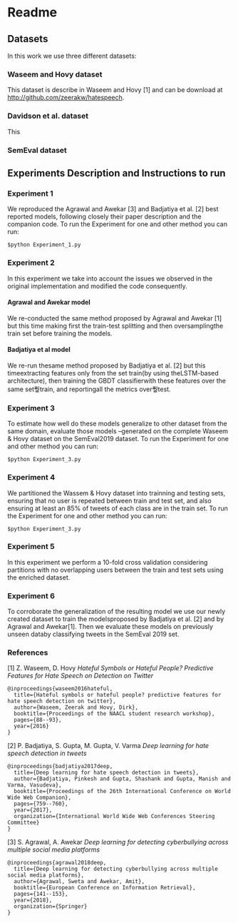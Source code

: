 # Readme
## Datasets
In this work we use three different datasets:
### Waseem and Hovy dataset
This dataset is describe in Waseem and Hovy [1] and can be download at http://github.com/zeerakw/hatespeech. 
### Davidson et al. dataset
This 
### SemEval dataset
## Experiments Description and Instructions to run
### Experiment 1
We reproduced the Agrawal and Awekar [3] and Badjatiya et al. [2] best reported models, following closely their paper description and the companion code.
To run the Experiment for one and other method you can run:
```
$python Experiment_1.py
```
### Experiment 2
In this experiment we take into account the issues we observed in the original implementation and modified the code consequently.
#### Agrawal and Awekar model
We re-conducted the same method proposed by Agrawal and Awekar [1] but this time making first the train-test splitting and then oversamplingthe train set before training the models. 
#### Badjatiya et al model
We re-run thesame method proposed by Badjatiya et al. [2] but this timeextracting features only from the set train(by using theLSTM-based architecture), then training the GBDT classifierwith these features over the same set풯train, and reportingall the metrics over풯test.
### Experiment 3
To estimate how well do these models generalize to other dataset from the same domain, evaluate those models –generated on the complete Waseem & Hovy dataset on the SemEval2019 dataset.
To run the Experiment for one and other method you can run:
```
$python Experiment_3.py
```
### Experiment 4
We partitioned the Wassem & Hovy dataset into trainning and testing sets, ensuring that no user is repeated between train and test set, and also ensuring at least an 85% of tweets of each class are in the train set. 
To run the Experiment for one and other method you can run:
```
$python Experiment_3.py
```
### Experiment 5
In this experiment we perform a 10-fold cross validation considering partitions with no overlapping users between the train and test sets using the enriched dataset.

### Experiment 6
To corroborate the generalization of the resulting model we use our newly created dataset to train the modelsproposed by Badjatiya et al. [2] and by Agrawal and Awekar[1]. Then we evaluate these models on previously unseen databy classifying tweets in the SemEval 2019 set.

### References

[1] Z. Waseem, D. Hovy _Hateful Symbols or Hateful People\? Predictive Features for Hate Speech on Detection on Twitter_

```                    
@inproceedings{waseem2016hateful,
  title={Hateful symbols or hateful people? predictive features for hate speech detection on twitter},
  author={Waseem, Zeerak and Hovy, Dirk},
  booktitle={Proceedings of the NAACL student research workshop},
  pages={88--93},
  year={2016}
}
```
[2]  P. Badjatiya, S. Gupta, M. Gupta, V. Varma _Deep learning for hate speech detection in tweets_
```
@inproceedings{badjatiya2017deep,
  title={Deep learning for hate speech detection in tweets},
  author={Badjatiya, Pinkesh and Gupta, Shashank and Gupta, Manish and Varma, Vasudeva},
  booktitle={Proceedings of the 26th International Conference on World Wide Web Companion},
  pages={759--760},
  year={2017},
  organization={International World Wide Web Conferences Steering Committee}
}
```
[3] S. Agrawal, A. Awekar _Deep learning for detecting cyberbullying across multiple social media platforms_
```
@inproceedings{agrawal2018deep,
  title={Deep learning for detecting cyberbullying across multiple social media platforms},
  author={Agrawal, Sweta and Awekar, Amit},
  booktitle={European Conference on Information Retrieval},
  pages={141--153},
  year={2018},
  organization={Springer}
}
```